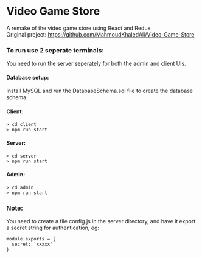 # Video Game Store

A remake of the video game store using React and Redux<br>
Original project: https://github.com/MahmoudKhaledAli/Video-Game-Store

### To run use 2 seperate terminals:
You need to run the server seperately for both the admin and client UIs.
#### Database setup:
Install MySQL and run the DatabaseSchema.sql file to create the database schema.
#### Client:
```
> cd client
> npm run start
```
#### Server:
```
> cd server
> npm run start
```
#### Admin:
```
> cd admin
> npm run start
```

### Note:
You need to create a file config.js in the server directory, and have it export a secret string for authentication, eg:
```
module.exports = {
  secret: 'xxxxx'
}
```
